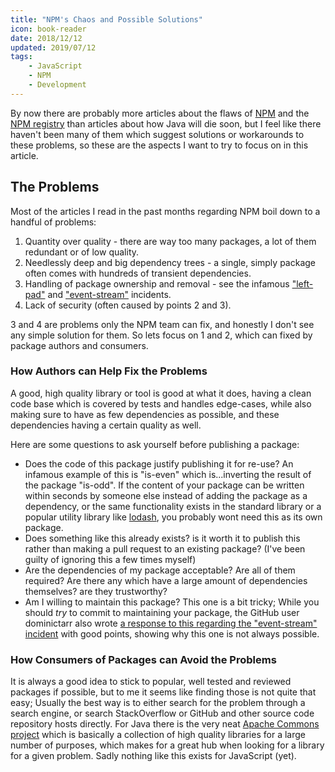 ```yaml
---
title: "NPM's Chaos and Possible Solutions"
icon: book-reader
date: 2018/12/12
updated: 2019/07/12
tags:
    - JavaScript
    - NPM
    - Development
---
```


By now there are probably more articles about the flaws of [NPM](https://github.com/npm/cli) and the [NPM registry](https://www.npmjs.com/) than articles about how Java will die soon, but I feel like there haven't been many of them which suggest solutions or workarounds to these problems, so these are the aspects I want to try to focus on in this article.

<!-- more -->

## The Problems

Most of the articles I read in the past months regarding NPM boil down to a handful of problems:

1.  Quantity over quality - there are way too many packages, a lot of them redundant or of low quality.
2.  Needlessly deep and big dependency trees - a single, simply package often comes with hundreds of transient dependencies.
3.  Handling of package ownership and removal - see the infamous ["left-pad"](https://github.com/stevemao/left-pad/issues/4) and ["event-stream"](https://github.com/dominictarr/event-stream/issues/116) incidents.
4.  Lack of security (often caused by points 2 and 3).

3 and 4 are problems only the NPM team can fix, and honestly I don't see any simple solution for them. So lets focus on 1 and 2, which can fixed by package authors and consumers.

### How Authors can Help Fix the Problems

A good, high quality library or tool is good at what it does, having a clean code base which is covered by tests and handles edge-cases, while also making sure to have as few dependencies as possible, and these dependencies having a certain quality as well.

Here are some questions to ask yourself before publishing a package:

-   Does the code of this package justify publishing it for re-use? An infamous example of this is "is-even" which is...inverting the result of the package "is-odd". If the content of your package can be written within seconds by someone else instead of adding the package as a dependency, or the same functionality exists in the standard library or a popular utility library like [lodash](https://lodash.com/), you probably wont need this as its own package.
-   Does something like this already exists? is it worth it to publish this rather than making a pull request to an existing package? (I've been guilty of ignoring this a few times myself)
-   Are the dependencies of my package acceptable? Are all of them required? Are there any which have a large amount of dependencies themselves? are they trustworthy?
-   Am I willing to maintain this package? This one is a bit tricky; While you should _try_ to commit to maintaining your package, the GitHub user dominictarr also wrote [a response to this regarding the "event-stream" incident](https://gist.github.com/dominictarr/9fd9c1024c94592bc7268d36b8d83b3a) with good points, showing why this one is not always possible.

### How Consumers of Packages can Avoid the Problems

It is always a good idea to stick to popular, well tested and reviewed packages if possible, but to me it seems like finding those is not quite that easy; Usually the best way is to either search for the problem through a search engine, or search StackOverflow or GitHub and other source code repository hosts directly. For Java there is the very neat [Apache Commons project](https://commons.apache.org/) which is basically a collection of high quality libraries for a large number of purposes, which makes for a great hub when looking for a library for a given problem. Sadly nothing like this exists for JavaScript (yet).
